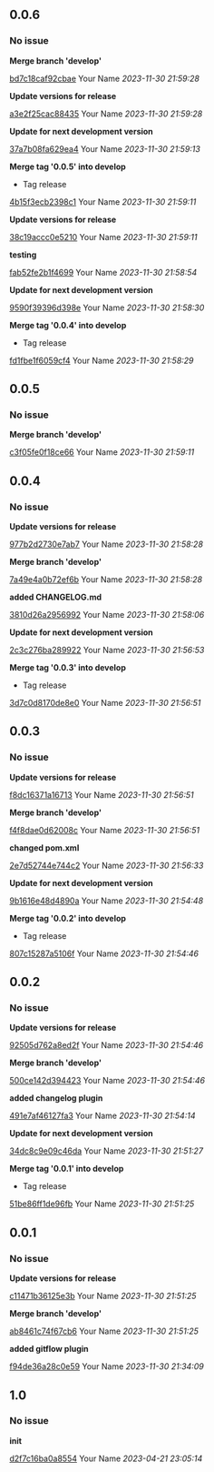 ## 0.0.6
### No issue

**Merge branch 'develop'**


[bd7c18caf92cbae](https://github.com/Mom0aut/Versionbumping/commit/bd7c18caf92cbae) Your Name *2023-11-30 21:59:28*

**Update versions for release**


[a3e2f25cac88435](https://github.com/Mom0aut/Versionbumping/commit/a3e2f25cac88435) Your Name *2023-11-30 21:59:28*

**Update for next development version**


[37a7b08fa629ea4](https://github.com/Mom0aut/Versionbumping/commit/37a7b08fa629ea4) Your Name *2023-11-30 21:59:13*

**Merge tag '0.0.5' into develop**

 * Tag release

[4b15f3ecb2398c1](https://github.com/Mom0aut/Versionbumping/commit/4b15f3ecb2398c1) Your Name *2023-11-30 21:59:11*

**Update versions for release**


[38c19accc0e5210](https://github.com/Mom0aut/Versionbumping/commit/38c19accc0e5210) Your Name *2023-11-30 21:59:11*

**testing**


[fab52fe2b1f4699](https://github.com/Mom0aut/Versionbumping/commit/fab52fe2b1f4699) Your Name *2023-11-30 21:58:54*

**Update for next development version**


[9590f39396d398e](https://github.com/Mom0aut/Versionbumping/commit/9590f39396d398e) Your Name *2023-11-30 21:58:30*

**Merge tag '0.0.4' into develop**

 * Tag release

[fd1fbe1f6059cf4](https://github.com/Mom0aut/Versionbumping/commit/fd1fbe1f6059cf4) Your Name *2023-11-30 21:58:29*


## 0.0.5
### No issue

**Merge branch 'develop'**


[c3f05fe0f18ce66](https://github.com/Mom0aut/Versionbumping/commit/c3f05fe0f18ce66) Your Name *2023-11-30 21:59:11*


## 0.0.4
### No issue

**Update versions for release**


[977b2d2730e7ab7](https://github.com/Mom0aut/Versionbumping/commit/977b2d2730e7ab7) Your Name *2023-11-30 21:58:28*

**Merge branch 'develop'**


[7a49e4a0b72ef6b](https://github.com/Mom0aut/Versionbumping/commit/7a49e4a0b72ef6b) Your Name *2023-11-30 21:58:28*

**added CHANGELOG.md**


[3810d26a2956992](https://github.com/Mom0aut/Versionbumping/commit/3810d26a2956992) Your Name *2023-11-30 21:58:06*

**Update for next development version**


[2c3c276ba289922](https://github.com/Mom0aut/Versionbumping/commit/2c3c276ba289922) Your Name *2023-11-30 21:56:53*

**Merge tag '0.0.3' into develop**

 * Tag release

[3d7c0d8170de8e0](https://github.com/Mom0aut/Versionbumping/commit/3d7c0d8170de8e0) Your Name *2023-11-30 21:56:51*


## 0.0.3
### No issue

**Update versions for release**


[f8dc16371a16713](https://github.com/Mom0aut/Versionbumping/commit/f8dc16371a16713) Your Name *2023-11-30 21:56:51*

**Merge branch 'develop'**


[f4f8dae0d62008c](https://github.com/Mom0aut/Versionbumping/commit/f4f8dae0d62008c) Your Name *2023-11-30 21:56:51*

**changed pom.xml**


[2e7d52744e744c2](https://github.com/Mom0aut/Versionbumping/commit/2e7d52744e744c2) Your Name *2023-11-30 21:56:33*

**Update for next development version**


[9b1616e48d4890a](https://github.com/Mom0aut/Versionbumping/commit/9b1616e48d4890a) Your Name *2023-11-30 21:54:48*

**Merge tag '0.0.2' into develop**

 * Tag release

[807c15287a5106f](https://github.com/Mom0aut/Versionbumping/commit/807c15287a5106f) Your Name *2023-11-30 21:54:46*


## 0.0.2
### No issue

**Update versions for release**


[92505d762a8ed2f](https://github.com/Mom0aut/Versionbumping/commit/92505d762a8ed2f) Your Name *2023-11-30 21:54:46*

**Merge branch 'develop'**


[500ce142d394423](https://github.com/Mom0aut/Versionbumping/commit/500ce142d394423) Your Name *2023-11-30 21:54:46*

**added changelog plugin**


[491e7af46127fa3](https://github.com/Mom0aut/Versionbumping/commit/491e7af46127fa3) Your Name *2023-11-30 21:54:14*

**Update for next development version**


[34dc8c9e09c46da](https://github.com/Mom0aut/Versionbumping/commit/34dc8c9e09c46da) Your Name *2023-11-30 21:51:27*

**Merge tag '0.0.1' into develop**

 * Tag release

[51be86ff1de96fb](https://github.com/Mom0aut/Versionbumping/commit/51be86ff1de96fb) Your Name *2023-11-30 21:51:25*


## 0.0.1
### No issue

**Update versions for release**


[c11471b36125e3b](https://github.com/Mom0aut/Versionbumping/commit/c11471b36125e3b) Your Name *2023-11-30 21:51:25*

**Merge branch 'develop'**


[ab8461c74f67cb6](https://github.com/Mom0aut/Versionbumping/commit/ab8461c74f67cb6) Your Name *2023-11-30 21:51:25*

**added gitflow plugin**


[f94de36a28c0e59](https://github.com/Mom0aut/Versionbumping/commit/f94de36a28c0e59) Your Name *2023-11-30 21:34:09*


## 1.0
### No issue

**init**


[d2f7c16ba0a8554](https://github.com/Mom0aut/Versionbumping/commit/d2f7c16ba0a8554) Your Name *2023-04-21 23:05:14*


